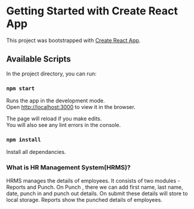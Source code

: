# Getting Started with Create React App

This project was bootstrapped with [Create React App](https://github.com/facebook/create-react-app).

## Available Scripts

In the project directory, you can run:

### `npm start`

Runs the app in the development mode.\
Open [http://localhost:3000](http://localhost:3000) to view it in the browser.

The page will reload if you make edits.\
You will also see any lint errors in the console.

### `npm install`
Install all dependancies.
### What is HR Management  System(HRMS)?
  HRMS manages the details of employees. It consists of two modules -  Reports and Punch.
  On  Punch , there we can add first name, last name, date, punch in and punch out details.
  On submit these details will store to local storage.
  Reports show the punched details of employees.
